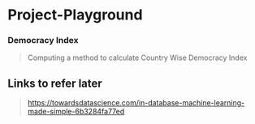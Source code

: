 # Project-Playground
### Democracy Index
> Computing a method to calculate Country Wise Democracy Index


## Links to refer later
> https://towardsdatascience.com/in-database-machine-learning-made-simple-6b3284fa77ed
